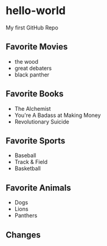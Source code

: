 # hello-world
My first GitHub Repo

## Favorite Movies

- the wood
- great debaters
- black panther

## Favorite Books

- The Alchemist
- You're A Badass at Making Money
- Revolutionary Suicide

## Favorite Sports

- Baseball
- Track & Field
- Basketball

## Favorite Animals

- Dogs
- Lions
- Panthers

## Changes

<!-- Adding some comments for testing purposes to make sure I can commit and push to Git -->